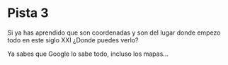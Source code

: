 # Pista 3

Si ya has aprendido que son coordenadas y son del lugar donde empezo todo en este siglo XXI ¿Donde puedes verlo?

Ya sabes que Google lo sabe todo, incluso los mapas...
